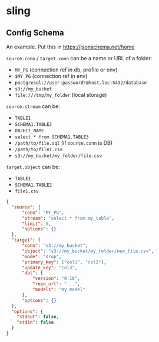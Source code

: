# sling


## Config Schema

An example. Put this in https://jsonschema.net/home

`source.conn` / `target.conn` can be a name or URL of a folder:
- `MY_PG` (connection ref in db, profile or env)
- `$MY_PG` (connection ref in env)
- `postgresql://user:password!@host.loc:5432/database`
- `s3://my_bucket`
- `file:///tmp/my_folder` (local storage)

`source.stream` can be:
- `TABLE1`
- `SCHEMA1.TABLE2`
- `OBJECT_NAME`
- `select * from SCHEMA1.TABLE3`
- `/path/to/file.sql` (if `source.conn` is DB)
- `/path/to/file1.csv`
- `s3://my_bucket/my_folder/file.csv`

`target.object` can be:
- `TABLE1`
- `SCHEMA1.TABLE2`
- `file1.csv`



```json
{
  "source": {
      "conn": "MY_PG",
      "stream": "select * from my_table",
      "limit": 0,
      "options": {}
  },
  "target": {
      "conn": "s3://my_bucket",
      "object": "s3://my_bucket/my_folder/new_file.csv",
      "mode": "drop",
      "primary_key": ["col1", "col2"],
      "update_key": "col3",
      "dbt": {
          "version": "0.18",
          "repo_url": "...",
          "models": "my_model"
      },
      "options": {}
  },
  "options": {
    "stdout": false,
    "stdin": false
  }
}
```